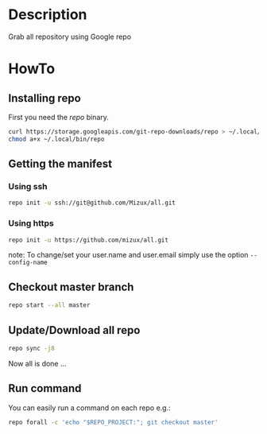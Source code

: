 # Description
Grab all repository using Google repo

# HowTo
## Installing repo
First you need the *repo* binary.
```sh
curl https://storage.googleapis.com/git-repo-downloads/repo > ~/.local/bin/repo
chmod a+x ~/.local/bin/repo
```

## Getting the manifest
### Using ssh
```sh
repo init -u ssh://git@github.com/Mizux/all.git
```
### Using https
```sh
repo init -u https://github.com/mizux/all.git
```

note: To change/set your user.name and user.email simply use the option `--config-name`

## Checkout master branch
```sh
repo start --all master
```

## Update/Download all repo
```sh
repo sync -j8
```

Now all is done ...

## Run command
You can easily run a command on each repo e.g.:
```sh
repo forall -c 'echo "$REPO_PROJECT:"; git checkout master'
```

